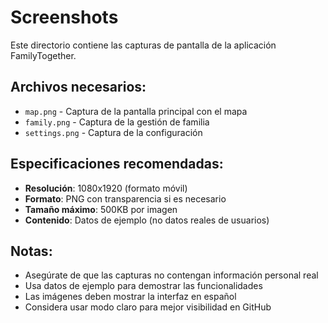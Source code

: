 # Screenshots

Este directorio contiene las capturas de pantalla de la aplicación FamilyTogether.

## Archivos necesarios:

- `map.png` - Captura de la pantalla principal con el mapa
- `family.png` - Captura de la gestión de familia
- `settings.png` - Captura de la configuración

## Especificaciones recomendadas:

- **Resolución**: 1080x1920 (formato móvil)
- **Formato**: PNG con transparencia si es necesario
- **Tamaño máximo**: 500KB por imagen
- **Contenido**: Datos de ejemplo (no datos reales de usuarios)

## Notas:

- Asegúrate de que las capturas no contengan información personal real
- Usa datos de ejemplo para demostrar las funcionalidades
- Las imágenes deben mostrar la interfaz en español
- Considera usar modo claro para mejor visibilidad en GitHub